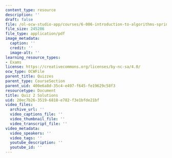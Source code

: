 ```yaml
---
content_type: resource
description: ''
draft: false
file: /ol-ocw-studio-app/courses/6-006-introduction-to-algorithms-spring-2020/20ec7b2635196818e782f3e1bfde21bf_MIT6_006S20_q2_sol.pdf
file_size: 245286
file_type: application/pdf
image_metadata:
  caption: ''
  credit: ''
  image-alt: ''
learning_resource_types:
- Exams
license: https://creativecommons.org/licenses/by-nc-sa/4.0/
ocw_type: OCWFile
parent_title: Quizzes
parent_type: CourseSection
parent_uid: 400e6a8d-35c4-e497-f645-fe19629c58f3
resourcetype: Document
title: Quiz 2 Solutions
uid: 20ec7b26-3519-6818-e782-f3e1bfde21bf
video_files:
  archive_url: ''
  video_captions_file: ''
  video_thumbnail_file: ''
  video_transcript_file: ''
video_metadata:
  video_speakers: ''
  video_tags: ''
  youtube_description: ''
  youtube_id: ''
---
```

